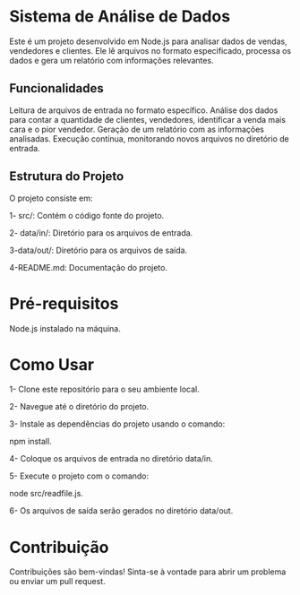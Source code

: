 # Sistema de Análise de Dados
Este é um projeto desenvolvido em Node.js para analisar dados de vendas, vendedores e clientes. Ele lê arquivos no formato especificado, processa os dados e gera um relatório com informações relevantes.

## Funcionalidades
Leitura de arquivos de entrada no formato específico.
Análise dos dados para contar a quantidade de clientes, vendedores, identificar a venda mais cara e o pior vendedor.
Geração de um relatório com as informações analisadas.
Execução contínua, monitorando novos arquivos no diretório de entrada.

## Estrutura do Projeto
O projeto consiste em:

1- src/: Contém o código fonte do projeto.

2- data/in/: Diretório para os arquivos de entrada.

3-data/out/: Diretório para os arquivos de saída.

4-README.md: Documentação do projeto.

# Pré-requisitos
Node.js instalado na máquina.

# Como Usar
1- Clone este repositório para o seu ambiente local.

2- Navegue até o diretório do projeto.

3- Instale as dependências do projeto usando o comando:

npm install.

4-  Coloque os arquivos de entrada no diretório data/in.

5- Execute o projeto com o comando:

node src/readfile.js.

6- Os arquivos de saída serão gerados no diretório data/out.

# Contribuição
Contribuições são bem-vindas! Sinta-se à vontade para abrir um problema ou enviar um pull request.
